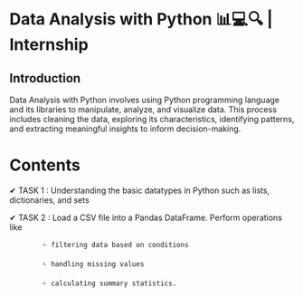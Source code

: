 # Data Analysis with Python 📊💻🔍 | Internship 
## Introduction
   Data Analysis with Python involves using Python programming language and its libraries to manipulate, analyze, and visualize data. This process includes cleaning the data, exploring its characteristics, identifying patterns, and extracting meaningful insights to inform decision-making.
# Contents 
✔ TASK 1 : Understanding the basic datatypes in Python such as lists, dictionaries, and sets

✔ TASK 2 : Load a CSV file into a Pandas DataFrame. Perform operations like 

            🟀 filtering data based on conditions
            
            🟀 handling missing values
            
            🟀 calculating summary statistics.

